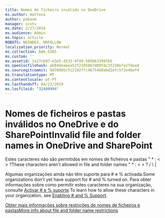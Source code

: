 ```yaml
---
title: Nomes de ficheiro inválido no OneDrive
ms.author: matteva
author: pebaum
manager: scotv
ms.date: 2/27/2018
ms.audience: Admin
ms.topic: article
ROBOTS: NOINDEX, NOFOLLOW
localization_priority: Normal
ms.collection: Adm_O365
ms.custom: ''
ms.assetid: 1e27cb97-e3e5-4533-9f49-585b63399fb5
ms.openlocfilehash: ab04deaeea52f2105b67d89fdc3f230efe2fdeed
ms.sourcegitcommit: 9d78905c512192ffc4675468abd2efc5f2e4baf4
ms.translationtype: MT
ms.contentlocale: pt-PT
ms.lasthandoff: 04/23/2019
ms.locfileid: "32409994"
---
```

# <a name="invalid-file-and-folder-names-in-onedrive-and-sharepoint"></a><span data-ttu-id="f96e1-102">Nomes de ficheiros e pastas inválidos no OneDrive e do SharePoint</span><span class="sxs-lookup"><span data-stu-id="f96e1-102">Invalid file and folder names in OneDrive and SharePoint</span></span>

<span data-ttu-id="f96e1-103">Estes caracteres não são permitidos em nomes de ficheiros e pastas " \* : \< \> ?</span><span class="sxs-lookup"><span data-stu-id="f96e1-103">These characters aren't allowed in file and folder names " \* : \< \> ?</span></span> <span data-ttu-id="f96e1-104">/ \ |</span><span class="sxs-lookup"><span data-stu-id="f96e1-104"></span></span> 
  
<span data-ttu-id="f96e1-105">Algumas organizações ainda não têm suporte para # e % activada.</span><span class="sxs-lookup"><span data-stu-id="f96e1-105">Some organizations don't yet have support for # and % turned on.</span></span> <span data-ttu-id="f96e1-106">Para obter informações sobre como permitir estes caracteres na sua organização, consulte [Activar # e % suporte](https://go.microsoft.com/fwlink/?linkid=862611).</span><span class="sxs-lookup"><span data-stu-id="f96e1-106">To learn how to allow these characters in your organization, see [Enabling # and % Support](https://go.microsoft.com/fwlink/?linkid=862611).</span></span> 
  
[<span data-ttu-id="f96e1-107">Obter mais informações sobre restrições de nomes de ficheiros e pastas</span><span class="sxs-lookup"><span data-stu-id="f96e1-107">More info about file and folder name restrictions</span></span>](https://go.microsoft.com/fwlink/?linkid=866430)
  


